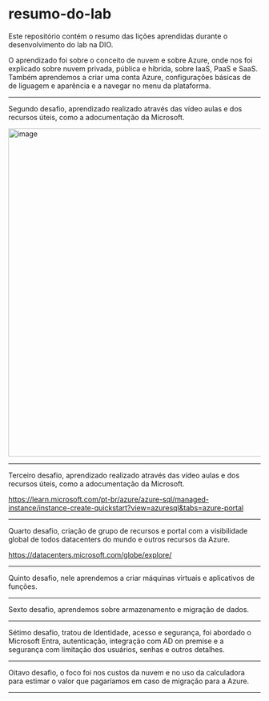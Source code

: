 # resumo-do-lab
Este repositório contém o resumo das lições aprendidas durante o desenvolvimento do lab na DIO.

O aprendizado foi sobre o conceito de nuvem e sobre Azure, onde nos foi explicado sobre nuvem privada, pública e híbrida, sobre IaaS, PaaS e SaaS. Também aprendemos a criar uma conta Azure, configurações básicas de de liguagem e aparência e a navegar no menu da plataforma.

-----

Segundo desafio, aprendizado realizado através das vídeo aulas e dos recursos úteis, como a adocumentação da Microsoft.

[<img width="885" height="655" alt="image" src="https://github.com/user-attachments/assets/cc1506fb-6289-4c64-8a48-f9e60678006d" />
](https://learn.microsoft.com/pt-br/azure/virtual-machines/windows/quick-create-portal)

-----

Terceiro desafio, aprendizado realizado através das vídeo aulas e dos recursos úteis, como a adocumentação da Microsoft.

https://learn.microsoft.com/pt-br/azure/azure-sql/managed-instance/instance-create-quickstart?view=azuresql&tabs=azure-portal

-----

Quarto desafio, criação de grupo de recursos e portal com a visibilidade global de todos datacenters do mundo e outros recursos da Azure.

https://datacenters.microsoft.com/globe/explore/

-----

Quinto desafio, nele aprendemos a criar máquinas virtuais e aplicativos de funções.

-----

Sexto desafio, aprendemos sobre armazenamento e migração de dados.

-----

Sétimo desafio, tratou de Identidade, acesso e segurança, foi abordado o Microsoft Entra, autenticação, integração com AD on premise e a segurança com limitação dos usuários, senhas e outros detalhes.

-----

Oitavo desafio, o foco foi nos custos da nuvem e no uso da calculadora para estimar o valor que pagaríamos em caso de migração para a Azure.

-----
